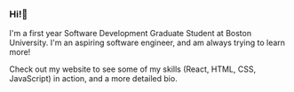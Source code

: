### Hi!👋

I'm a first year Software Development Graduate Student at Boston University. I'm an aspiring software engineer, and am always trying to learn more!

Check out my website to see some of my skills (React, HTML, CSS, JavaScript) in action, and a more detailed bio.


<!--
**aed242/aed242** is a ✨ _special_ ✨ repository because its `README.md` (this file) appears on your GitHub profile.

Here are some ideas to get you started:

- 🔭 I’m currently working on ...
- 🌱 I’m currently learning ...
- 👯 I’m looking to collaborate on ...
- 🤔 I’m looking for help with ...
- 💬 Ask me about ...
- 📫 How to reach me: ...
- 😄 Pronouns: ...
- ⚡ Fun fact: ...
-->
